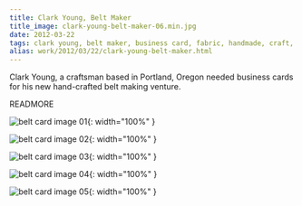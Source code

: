 ```yaml
---
title: Clark Young, Belt Maker
title_image: clark-young-belt-maker-06.min.jpg
date: 2012-03-22
tags: clark young, belt maker, business card, fabric, handmade, craft, jean, material, stiched, recycled
alias: work/2012/03/22/clark-young-belt-maker.html
---
```


Clark Young, a craftsman based in Portland, Oregon needed business cards for 
his new hand-crafted belt making venture.

READMORE

![belt card image 01](/images/clark-young-belt-maker-05.min.jpg){: width="100%" }

![belt card image 02](/images/clark-young-belt-maker-06.min.jpg){: width="100%" }

![belt card image 03](/images/clark-young-belt-maker-07.min.jpg){: width="100%" }

![belt card image 04](/images/clark-young-belt-maker-08.min.jpg){: width="100%" }

![belt card image 05](/images/clark-young-belt-maker-17.min.jpg){: width="100%" }

